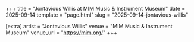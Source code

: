 +++
title = "Jontavious Willis at MIM Music & Instrument Museum"
date = 2025-09-14
template = "page.html"
slug = "2025-09-14-jontavious-willis"

[extra]
artist = "Jontavious Willis"
venue = "MIM Music & Instrument Museum"
venue_url = "https://mim.org/"
+++
